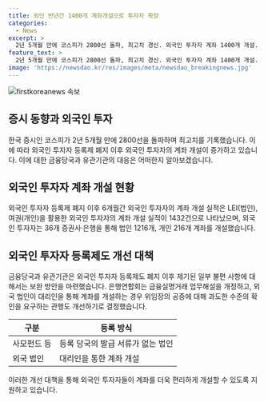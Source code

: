 ```yaml
---
title: 외인 반년간 1400개 계좌개설으로 투자자 확장
categories:
  - News
excerpt: >
  2년 5개월 만에 코스피가 2800선 돌파, 최고치 경신. 외국인 투자자 계좌 1400개 개설. 외국인 투자자 등록제 폐지로 인한 외국인 투자자의 계좌 개설 증가, 증권사 및 은행을 통해 법인 1216계좌, 개인 216계좌 개설. 올해 3월부터는 월 300∼400건의 계좌 개설. 금융당국과 유관기관은 불편 사항 보완을 위한 조치 마련, 법령상 등록 의무가 없는 사모펀드 등을 위한 제도 개선 등을 결정.
feature_text: >
  2년 5개월 만에 코스피가 2800선 돌파, 최고치 경신. 외국인 투자자 계좌 1400개 개설. 외국인 투자자 등록제 폐지로 인한 외국인 투자자의 계좌 개설 증가, 증권사 및 은행을 통해 법인 1216계좌, 개인 216계좌 개설. 올해 3월부터는 월 300∼400건의 계좌 개설. 금융당국과 유관기관은 불편 사항 보완을 위한 조치 마련, 법령상 등록 의무가 없는 사모펀드 등을 위한 제도 개선 등을 결정.
image: 'https://newsdao.kr/res/images/meta/newsdao_breakingnews.jpg'
---
```


<p><img src="https://newsdao.kr/res/images/meta/newsdao_breakingnews.jpg" alt="firstkoreanews 속보" /></p>

<h2 data-ke-size="size26">증시 동향과 외국인 투자</h2>

<p data-ke-size="size16">한국 증시인 코스피가 2년 5개월 만에 2800선을 돌파하며 최고치를 기록했습니다. 이에 따라 외국인 투자자 등록제 폐지 이후 외국인 투자자의 계좌 개설이 증가하고 있습니다. 이에 대한 금융당국과 유관기관의 대응은 어떠한지 알아보겠습니다.</p>

<h2 data-ke-size="size26">외국인 투자자 계좌 개설 현황</h2>

<p data-ke-size="size16">외국인 투자자 등록제 폐지 이후 6개월간 외국인 투자자의 계좌 개설 실적은 LEI(법인), 여권(개인)을 활용한 외국인 투자자의 계좌 개설 실적이 1432건으로 나타났으며, 외국인 투자자는 36개 증권사·은행을 통해 법인 1216개, 개인 216개 계좌를 개설했습니다.</p>

<h2 data-ke-size="size26">외국인 투자자 등록제도 개선 대책</h2>

<p data-ke-size="size16">금융당국과 유관기관은 외국인 투자자 등록제도 폐지 이후 제기된 일부 불편 사항에 대해서는 보완 방안을 마련했습니다. 은행연합회는 금융실명거래 업무해설을 개정하고, 외국 법인이 대리인을 통해 계좌를 개설하는 경우 위임장의 공증에 대해 과도한 수준의 확인을 요구하는 관행도 개선하기로 결정했습니다.</p>

<table>
<thead>
<tr>
<th>구분</th>
<th>등록 방식</th>
</tr>
</thead>
<tbody>
<tr>
<td>사모펀드 등</td>
<td>등록 당국의 발급 서류가 없는 법인</td>
</tr>
<tr>
<td>외국 법인</td>
<td>대리인을 통한 계좌 개설</td>
</tr>
</tbody>
</table>

<p data-ke-size="size16">이러한 개선 대책을 통해 외국인 투자자들이 계좌를 더욱 편리하게 개설할 수 있도록 지원하고 있습니다.</p>

